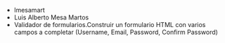 - lmesamart
- Luis Alberto Mesa Martos
- Validador de formularios.Construir un formulario HTML con varios campos a completar (Username, Email, Password, Confirm Password)